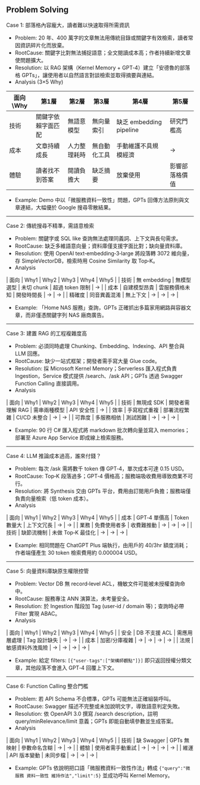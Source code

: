 ## Problem Solving  

Case 1: 部落格內容龐大，讀者難以快速取得所需資訊  
- Problem: 20 年、400 萬字的文章無法用傳統目錄或關鍵字有效檢索，讀者常因資訊碎片化而放棄。  
- RootCause: 關鍵字比對無法捕捉語意；全文閱讀成本高；作者持續新增文章使問題擴大。  
- Resolution: 以 RAG 架構（Kernel Memory + GPT‑4）建立「安德魯的部落格 GPTs」，讓使用者以自然語言對談檢索並取得摘要與連結。  
- Analysis (3×5 Why)  

| 面向\Why | 第1層 | 第2層 | 第3層 | 第4層 | 第5層 |
|---|---|---|---|---|---|
| 技術 | 關鍵字依賴字面匹配 | 無語意模型 | 無向量索引 | 缺乏 embedding pipeline | 研究門檻高 |  
| 成本 | 文章持續成長 | 人力整理耗時 | 無自動化工具 | 手動維護不具規模經濟 | → |  
| 體驗 | 讀者找不到答案 | 閱讀負擔大 | 缺乏摘要 | 放棄使用 | 影響部落格價值 |  
- Example: Demo 中以「微服務資料一致性」問題，GPTs 回傳方法原則與文章連結，大幅優於 Google 搜尋零散結果。  

---  

Case 2: 傳統搜尋不精準，需語意檢索  
- Problem: 關鍵字或 SQL like 查詢無法處理同義詞、上下文與長句需求。  
- RootCause: 缺乏多維語意向量；資料庫僅支援字面比對；缺向量資料庫。  
- Resolution: 使用 OpenAI text‑embedding‑3‑large 將段落轉 3072 維向量，存 SimpleVectorDB，檢索時用 Cosine Similarity 取 Top‑K。  
- Analysis  

| 面向 | Why1 | Why2 | Why3 | Why4 | Why5 |
| 技術 | 無 embedding | 無模型選型 | 未切 chunk | 超過 token 限制 | → |
| 成本 | 自建模型昂貴 | 雲服務價格未知 | 開發時間長 | → | → |
| 精確度 | 同音異義混淆 | 無上下文 | → | → | → |
- Example: 「Home NAS 服務」查詢，GPTs 正確抓出多篇家用網路與容器文章，而非僅憑關鍵字列 NAS 廠商廣告。  

---  

Case 3: 建置 RAG 的工程複雜度高  
- Problem: 必須同時處理 Chunking、Embedding、Indexing、API 整合與 LLM 回應。  
- RootCause: 缺少一站式框架；開發者需手寫大量 Glue code。  
- Resolution: 採 Microsoft Kernel Memory；Serverless 匯入程式負責 Ingestion，Service 模式提供 /search、/ask API；GPTs 透過 Swagger Function Calling 直接調用。  
- Analysis  

| 面向 | Why1 | Why2 | Why3 | Why4 | Why5 |
| 技術 | 無現成 SDK | 開發者需理解 RAG | 需串兩種模型 | API 安全性 | → |
| 效率 | 手寫程式重複 | 部署流程繁雜 | CI/CD 未整合 | → | → |
| 可靠度 | 多服務相依 | 測試困難 | → | → | → |
- Example: 90 行 C# 匯入程式將 markdown 批次轉向量並寫入 memories；部署至 Azure App Service 即成線上檢索服務。  

---  

Case 4: LLM 推論成本過高，誰來付錢？  
- Problem: 每次 /ask 需將數千 token 傳 GPT‑4，單次成本可達 0.15 USD。  
- RootCause: Top‑K 段落過多；GPT‑4 價格高；服務端吸收費用導致商業不可行。  
- Resolution: 將 Synthesis 交由 GPTs 平台，費用由訂閱用戶負擔；服務端僅負責向量檢索（低 token 成本）。  
- Analysis  

| 面向 | Why1 | Why2 | Why3 | Why4 | Why5 |
| 成本 | GPT‑4 單價高 | Token 數量大 | 上下文冗長 | → | → |
| 業務 | 免費使用者多 | 收費難推動 | → | → | → |
| 技術 | 缺節流機制 | 未做 Top‑K 最佳化 | → | → | → |
- Example: 相同問題在 ChatGPT Plus 端執行，由用戶的 40/3hr 額度消耗；作者端僅產生 30 token 檢索費用約 0.000004 USD。  

---  

Case 5: 向量資料庫缺原生權限控管  
- Problem: Vector DB 無 record‑level ACL，機敏文件可能被未授權查詢命中。  
- RootCause: 服務專注 ANN 演算法，未考量安全。  
- Resolution: 於 Ingestion 階段加 Tag (user‑id / domain 等)；查詢時必帶 Filter 實現 ABAC。  
- Analysis  

| 面向 | Why1 | Why2 | Why3 | Why4 | Why5 |
| 安全 | DB 不支援 ACL | 需應用層處理 | Tag 設計缺失 | → | → |
| 成本 | 加密/分庫複雜 | → | → | → | → |
| 法規 | 敏感資料外洩風險 | → | → | → | → |
- Example: 給定 filters: `[{"user-tags":["架構師觀點"]}]` 即只返回授權分類文章，其他段落不會進入 GPT‑4 回覆上下文。  

---  

Case 6: Function Calling 整合門檻  
- Problem: 若 API Schema 不合標準，GPTs 可能無法正確組裝呼叫。  
- RootCause: Swagger 描述不完整或未加說明文字，導致語意判定失敗。  
- Resolution: 依 OpenAPI 3.0 撰寫 /search description，註明 query/minRelevance/limit 意義；GPTs 即能自動填參數並生成答案。  
- Analysis  

| 面向 | Why1 | Why2 | Why3 | Why4 | Why5 |
| 技術 | 缺 Swagger | GPTs 無映射 | 參數命名含糊 | → | → |
| 體驗 | 使用者需手動重試 | → | → | → | → |
| 維運 | API 版本變動 | 未同步檔 | → | → | → |
- Example: GPTs 依說明把口語「微服務資料一致性作法」轉成 `{"query":"微服務 資料一致性 維持作法","limit":5}` 並成功呼叫 Kernel Memory。